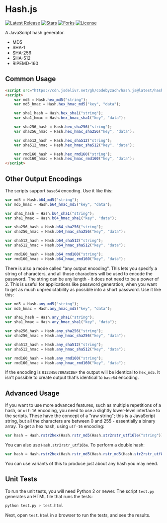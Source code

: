 Hash.js
====
[![Latest Release](https://img.shields.io/github/tag/CodeByZach/jhash.svg?label=release)](https://github.com/CodeByZach/jhash/releases/latest) [![Stars](https://img.shields.io/github/stars/CodeByZach/jhash.svg)](https://github.com/CodeByZach/jhash/stargazers) [![Forks](https://img.shields.io/github/forks/CodeByZach/jhash.svg)](https://github.com/CodeByZach/jhash/network/members) [![License](https://img.shields.io/github/license/CodeByZach/jhash.svg)](LICENSE)

A JavaScript hash generator.

* MD5
* SHA-1
* SHA-256
* SHA-512
* RIPEMD-160


Common Usage
-------

```html
<script src="https://cdn.jsdelivr.net/gh/codebyzach/hash.js@latest/hash.js"></script>
<script>
    var md5 = Hash.hex_md5("string");
    var md5_hmac = Hash.hex_hmac_md5("key", "data");

    var sha1_hash = Hash.hex_sha1("string");
    var sha1_hmac = Hash.hex_hmac_sha1("key", "data");

    var sha256_hash = Hash.hex_sha256("string");
    var sha256_hmac = Hash.hex_hmac_sha256("key", "data");

    var sha512_hash = Hash.hex_sha512("string");
    var sha512_hmac = Hash.hex_hmac_sha512("key", "data");

    var rmd160_hash = Hash.hex_rmd160("string");
    var rmd160_hmac = Hash.hex_hmac_rmd160("key", "data");
</script>
```

Other Output Encodings
-------

The scripts support `base64` encoding. Use it like this:

```javascript
var md5 = Hash.b64_md5("string");
var md5_hmac = Hash.b64_hmac_md5("key", "data");

var sha1_hash = Hash.b64_sha1("string");
var sha1_hmac = Hash.b64_hmac_sha1("key", "data");

var sha256_hash = Hash.b64_sha256("string");
var sha256_hmac = Hash.b64_hmac_sha256("key", "data");

var sha512_hash = Hash.b64_sha512("string");
var sha512_hmac = Hash.b64_hmac_sha512("key", "data");

var rmd160_hash = Hash.b64_rmd160("string");
var rmd160_hmac = Hash.b64_hmac_rmd160("key", "data");
```

There is also a mode called "any output encoding". This lets you specify a string of characters, and all those characters will be used to encode the password. The string can be any length - it does not need to be a power of 2. This is useful for applications like password generation, when you want to get as much unpredictability as possible into a short password. Use it like this:

```javascript
var md5 = Hash.any_md5("string");
var md5_hmac = Hash.any_hmac_md5("key", "data");

var sha1_hash = Hash.any_sha1("string");
var sha1_hmac = Hash.any_hmac_sha1("key", "data");

var sha256_hash = Hash.any_sha256("string");
var sha256_hmac = Hash.any_hmac_sha256("key", "data");

var sha512_hash = Hash.any_sha512("string");
var sha512_hmac = Hash.any_hmac_sha512("key", "data");

var rmd160_hash = Hash.any_rmd160("string");
var rmd160_hmac = Hash.any_hmac_rmd160("key", "data");
```

If the encoding is `0123456789ABCDEF` the output will be identical to `hex_md5`. It isn't possible to create output that's identical to `base64` encoding.


Advanced Usage
-------

If you want to use more advanced features, such as multiple repetitions of a hash, or `utf-16` encoding, you need to use a slightly lower-level interface to the scripts. These have the concept of a "raw string"; this is a JavaScript string, but all the characters are between 0 and 255 - essentially a binary array. To get a hex hash, using `utf-16` encoding:

```javascript
var hash = Hash.rstr2hex(Hash.rstr_md5(Hash.str2rstr_utf16le("string")));
```

You can also use `Hash.str2rstr_utf16be`. To perform a double hash:

```javascript
var hash = Hash.rstr2hex(Hash.rstr_md5(Hash.rstr_md5(Hash.str2rstr_utf8("string"))));
```

You can use variants of this to produce just about any hash you may need.


Unit Tests
-------

To run the unit tests, you will need Python 2 or newer. The script `test.py` generates an HTML file that runs the tests:

```bash
python test.py > test.html
```

Next, open `test.html` in a browser to run the tests, and see the results.